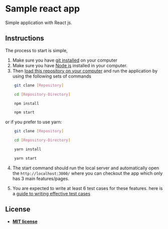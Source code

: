 # Sample react app

Simple application with React js.

## Instructions

The process to start is simple, 
1. Make sure you have [git installed](https://git-scm.com/book/en/v2/Getting-Started-Installing-Git) on your computer
2. Make sure you have [Node js](https://nodejs.org/en/) installed in your computer. 
3. Then [load this repository on your computer](https://docs.github.com/en/get-started/using-git/getting-changes-from-a-remote-repository) and run the application by using the following sets of commands

```bash
    git clone [Repository]

    cd [Repository-Directory]

    npm install

    npm start
```

or if you prefer to use yarn:

```bash
    git clone [Repository]

    cd [Repository-Directory]

    yarn install

    yarn start
```

4. The start command should run the local server and automatically open the `http://localhost:3000/` where you can checkout the app which only has 3 main features/pages.

5. You are expected to write at least 6 test cases for these features. here is a [guide to writing effective test cases](https://www.softwaretestinghelp.com/how-to-write-effective-test-cases-test-cases-procedures-and-definitions/)

## License

- **[MIT license](http://opensource.org/licenses/mit-license.php)**
